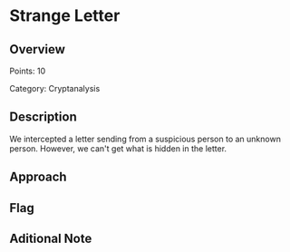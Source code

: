 # Strange Letter
## Overview 
Points: 10

Category: Cryptanalysis
## Description
We intercepted a letter sending from a suspicious person to an unknown person. However, we can't get what is hidden in the letter.
## Approach
    
## Flag

## Aditional Note

